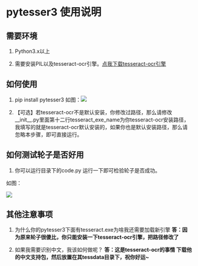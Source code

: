 # pytesser3 使用说明

## 需要环境
1. Python3.x以上

2. 需要安装PIL以及tesseract-ocr引擎。[点我下载tesseract-ocr引擎](http://101.96.10.43/internode.dl.sourceforge.net/project/tesseract-ocr-alt/tesseract-ocr-setup-3.02.02.exe)

## 如何使用

1. pip install pytesser3
如图：![](http://www.songluyi.com/wp-content/uploads/2016/09/QQ截图20160923132629.png)

2. 【可选】若tesseract-ocr不是默认安装，你修改过路径，那么请修改__init__.py里面第十二行tesseract_exe_name为你tesseract-ocr安装路径，
我填写的就是tesseract-ocr默认安装的，如果你也是默认安装路径，那么请忽略本步骤，即可直接运行。

## 如何测试轮子是否好用

1. 你可以运行目录下的code.py 运行一下即可检验轮子是否成功。

如图：

![](http://www.songluyi.com/wp-content/uploads/2016/09/QQ图片20160923100109.png)


## 其他注意事项

1. 为什么你的pytesser3下面有tesseract.exe为啥我还需要加载新引擎
**答：因为原来轮子很傻比，你只能安装一下tesseract-ocr引擎，把路径修改了**

2. 如果我需要识别中文，我该如何做呢？
**答：这是tesseract-ocr的事情 下载他的中文支持包，然后放置在其tessdata目录下，祝你好运~**



